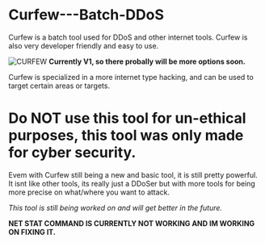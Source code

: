 # Curfew---Batch-DDoS
Curfew is a batch tool used for DDoS and other internet tools. Curfew is also very developer friendly and easy to use.

![CURFEW](https://github.com/user-attachments/assets/e32ab21e-e9de-4966-a4a2-53d19b21ab53)
    **Currently V1, so there probally will be more options soon.**

Curfew is specialized in a more internet type hacking, and can be used to target certain areas or targets.

  **Do NOT use this tool for un-ethical purposes, this tool was only made for cyber security.**
=================================================================================================
  
  Evem with Curfew still being a new and basic tool, it is still pretty powerful. It isnt like other tools, its really just a DDoSer but with more tools
  for being more precise on what/where you want to attack. 

  *This tool is still being worked on and will get better in the future.*

**NET STAT COMMAND IS CURRENTLY NOT WORKING AND IM WORKING ON FIXING IT.**
